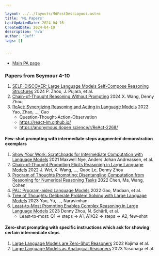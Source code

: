 ```yaml
---

layout: ../../layouts/MdPostDescLayout.astro
title: 'ML Papers'
LastUpdatedDate: 2024-04-16
CreatedDate: 2024-04-10
description: 'n/a'
author: 'Jeff'
tags: []


---
```

* [Main PA page](/posts/68-temp/)


### Papers from Seymour 4-10


1. [SELF-DISCOVER: Large Language Models Self-Compose Reasoning Structures](https://arxiv.org/abs/2402.03620) 2024 P. Zhou, J. Pujara, et al.
1. [Chain-of-Thought Reasoning Without Prompting](https://arxiv.org/abs/2402.10200) 2024 X. Wang, Denny Zhou
1. [ReAct: Synergizing Reasoning and Acting in Language Models](https://arxiv.org/abs/2210.03629) 2022 Yao, Zhao, ..., Cao
	* Question-Thought-Action-Observation
	* https://react-lm.github.io/
	* https://anonymous.4open.science/r/ReAct-2268/


#### Few-shot prompting with intermediate steps augmented demonstration exemplars
1. [Show Your Work: Scratchpads for Intermediate Computation with Language Models](https://arxiv.org/abs/2112.00114) 2021 Maxwell Nye, Anders Johan Andreassen, et al.
1. [Chain-of-Thought Prompting Elicits Reasoning in Large Language Models](https://arxiv.org/abs/2201.11903) 2022 J. Wei, X. Wang, ..., Quoc Le, Denny Zhou
1. [Program of Thoughts Prompting: Disentangling Computation from Reasoning for Numerical Reasoning Tasks](https://arxiv.org/abs/2211.12588) 2022 Chen, Ma, Wang, Cohen
1. [PAL: Program-aided Language Models](https://arxiv.org/abs/2211.10435) 2022 Gao, Madaan, et al.
1. [Tree of Thoughts: Deliberate Problem Solving with Large Language Models](https://arxiv.org/abs/2305.10601) 2023 Yao, Yu, ..., Narasimhan
1. [Least-to-Most Prompting Enables Complex Reasoning in Large Language Models](https://arxiv.org/abs/2205.10625) 2023 Denny Zhou, N. Schärli, et al.
	* Least-to-most: Q1 -> steps -> A1, A1/Q2 -> steps -> A2, few-shot

#### Zero-shot prompting with specific instructions which ask for showing certain intermediate steps
1. [Large Language Models are Zero-Shot Reasoners](https://arxiv.org/abs/2205.11916) 2022 Kojima et al.
1. [Large Language Models as Analogical Reasoners](https://arxiv.org/abs/2310.01714) 2023 Yasunaga et al.
